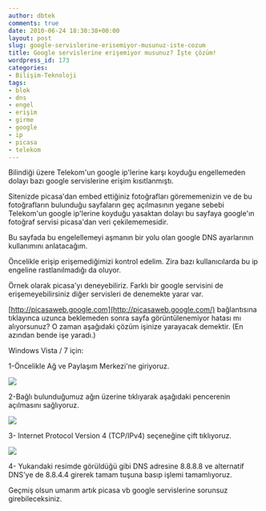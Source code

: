 ```yaml
---
author: dbtek
comments: true
date: 2010-06-24 18:30:38+00:00
layout: post
slug: google-servislerine-erisemiyor-musunuz-iste-cozum
title: Google servislerine erişemiyor musunuz? İşte çözüm!
wordpress_id: 173
categories:
- Bilişim-Teknoloji
tags:
- blok
- dns
- engel
- erişim
- girme
- google
- ip
- picasa
- telekom
---
```


Bilindiği üzere Telekom'un google ip'lerine  karşı koyduğu engellemeden dolayı bazı google servislerine erişim  kısıtlanmıştı.

Sitenizde picasa'dan embed ettiğiniz fotoğrafları görememenizin ve de bu fotoğrafların bulunduğu sayfaların geç açılmasının  yegane sebebi Telekom'un google ip'lerine koyduğu yasaktan dolayı bu  sayfaya google'ın fotoğraf servisi picasa'dan veri çekilememesidir.

Bu  sayfada bu engelellemeyi aşmanın bir yolu olan google DNS ayarlarının kullanımını anlatacağım.

<!-- more -->

Öncelikle  erişip erişemediğimizi kontrol edelim. Zira bazı kullanıcılarda bu ip  engeline rastlanılmadığı da oluyor.

Örnek olarak picasa'yı  deneyebiliriz. Farklı bir google servisini de erişemeyebilirsiniz diğer  servisleri de denemekte yarar var.

[http://picasaweb.google.com](http://picasaweb.google.com/) bağlantısına tıklayınca uzunca beklemeden sonra sayfa görüntülenemiyor hatası mı alıyorsunuz? O  zaman aşağıdaki çözüm işinize yarayacak demektir. (En azından bende işe  yaradı.)

Windows Vista / 7 için:

1-Öncelikle Ağ ve  Paylaşım Merkezi'ne giriyoruz.

![](http://grou.ps/wysiwyg_files/editor/kervan-20100624130449-tllbgvqxtmlbgdkyp.jpg)

2-Bağlı  bulunduğumuz ağın üzerine tıklıyarak aşağıdaki pencerenin açılmasını  sağlıyoruz.

![](http://grou.ps/wysiwyg_files/editor/kervan-20100624130744-tllbgvqxtmlbgdkyp.jpg)

3- Internet Protocol Version 4 (TCP/IPv4)  seçeneğine çift tıklıyoruz.

![](http://grou.ps/wysiwyg_files/editor/kervan-20100624131000-tllbgvqxtmlbgdkyp.jpg)

4- Yukarıdaki resimde görüldüğü gibi DNS adresine  8.8.8.8 ve alternatif DNS'ye de 8.8.4.4 girerek tamam tuşuna basıp  işlemi tamamlıyoruz.

Geçmiş olsun umarım artık picasa vb google servislerine sorunsuz girebileceksiniz.
